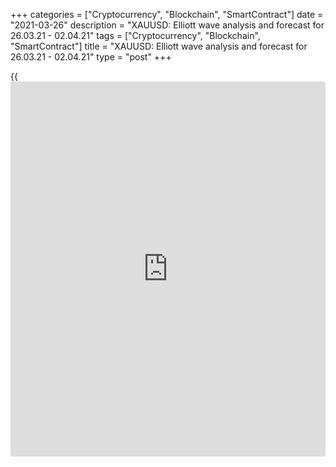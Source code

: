 +++
categories = ["Cryptocurrency", "Blockchain", "SmartContract"]
date = "2021-03-26"
description = "XAUUSD: Elliott wave analysis and forecast for 26.03.21 - 02.04.21"
tags = ["Cryptocurrency", "Blockchain", "SmartContract"]
title = "XAUUSD: Elliott wave analysis and forecast for 26.03.21 - 02.04.21"
type = "post"
+++

{{<iframe id="large-banner" src="https://www.bounty.group/#slide=3.0" width="100%" height="600" scrolling="no" style="border: 0px solid rgb(216, 221, 230); border-radius: 3px;">}}

2021-03-26

2021-03-26

XAUUSD: Elliott wave analysis and forecast for 26.03.21 – 02.04.21Alex
Geuta

 **Main scenario:** consider short positions from corrections below the
level of 1755.42 with a target of 1675.33 – 1620.09.

 **Alternative scenario:** breakout and consolidation above the level of
1755.42 will allow the pair to continue rising to the levels of 1799.64
– 1875.25.

 **Analysis:** Daily time frame: presumably, the ascending third wave of
larger degree (3) formed, and a descending correction continues
developing as wave (4). Apparently, wave C of (4) is developing on the
4H time frame, with wave iii of C completed inside. A local correction
appears to have developed as wave iv of C on the H1 time frame, and wave
v of C started developing. If the presumption is correct, the pair will
continue falling to 1675.33 – 1620.09. The level of 1755.42 is critical
in this scenario, as the breakout will enable the pair to continue
rising to the levels of 1799.64 – 1875.25.

* * *

* * *



## Price chart of XAUUSD in real time mode

The content of this article reflects the author’s opinion and does not
necessarily reflect the official position of LiteForex. The material
published on this page is provided for informational purposes only and
should not be considered as the provision of investment advice for the
purposes of Directive 2004/39/EC.

Rate this article:

{{value}}

( {{count}} {{title}} )